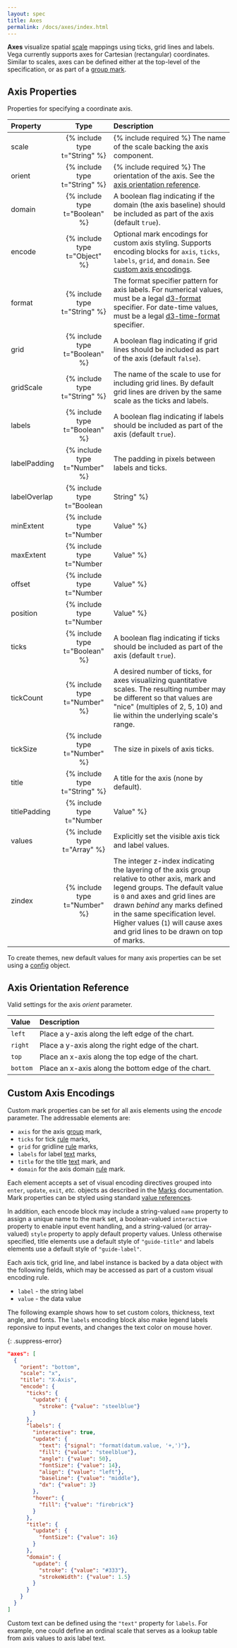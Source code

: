 ```yaml
---
layout: spec
title: Axes
permalink: /docs/axes/index.html
---
```


**Axes** visualize spatial [scale](../scales) mappings using ticks, grid lines and labels. Vega currently supports axes for Cartesian (rectangular) coordinates. Similar to scales, axes can be defined either at the top-level of the specification, or as part of a [group mark](../marks/group).

## Axis Properties

Properties for specifying a coordinate axis.

| Property      | Type                           | Description    |
| :------------ | :----------------------------: | :------------- |
| scale         | {% include type t="String" %}  | {% include required %} The name of the scale backing the axis component.|
| orient        | {% include type t="String" %}  | {% include required %} The orientation of the axis. See the [axis orientation reference](#orientation).|
| domain        | {% include type t="Boolean" %} | A boolean flag indicating if the domain (the axis baseline) should be included as part of the axis (default `true`).|
| encode        | {% include type t="Object" %}  | Optional mark encodings for custom axis styling. Supports encoding blocks for `axis`, `ticks`, `labels`, `grid`, and `domain`. See [custom axis encodings](#custom).|
| format        | {% include type t="String" %}  | The format specifier pattern for axis labels. For numerical values, must be a legal [d3-format](https://github.com/d3/d3-format#locale_format) specifier. For date-time values, must be a legal [d3-time-format](https://github.com/d3/d3-time-format#locale_format) specifier.|
| grid          | {% include type t="Boolean" %} | A boolean flag indicating if grid lines should be included as part of the axis (default `false`).|
| gridScale     | {% include type t="String" %}  | The name of the scale to use for including grid lines. By default grid lines are driven by the same scale as the ticks and labels.|
| labels        | {% include type t="Boolean" %} | A boolean flag indicating if labels should be included as part of the axis (default `true`).|
| labelPadding  | {% include type t="Number" %}  | The padding in pixels between labels and ticks.|
| labelOverlap  | {% include type t="Boolean|String" %}  | The strategy to use for resolving overlap of axis labels. If `false` (the default), no overlap reduction is attempted. If set to `true` or `"parity"`, a strategy of removing every other label is used (this works well for standard linear axes). If set to `"greedy"`, a linear scan of the labels is performed, removing any labels that overlaps with the last visible label (this often works better for log-scaled axes).|
| minExtent     | {% include type t="Number|Value" %} | The minimum extent in pixels that axis ticks and labels should use. This determines a minimum offset value for axis titles.|
| maxExtent     | {% include type t="Number|Value" %} | The maximum extent in pixels that axis ticks and labels should use. This determines a maximum offset value for axis titles.|
| offset        | {% include type t="Number|Value" %} | The orthogonal offset in pixels by which to displace the axis from its position along the edge of the chart.|
| position      | {% include type t="Number|Value" %} | The anchor position of the axis in pixels (default `0`). For x-axes with top or bottom orientation, this sets the axis group `x` coordinate. For y-axes with left or right orientation, this sets the axis group `y` coordinate.|
| ticks         | {% include type t="Boolean" %} | A boolean flag indicating if ticks should be included as part of the axis (default `true`).|
| tickCount     | {% include type t="Number" %}  | A desired number of ticks, for axes visualizing quantitative scales. The resulting number may be different so that values are "nice" (multiples of 2, 5, 10) and lie within the underlying scale's range.|
| tickSize      | {% include type t="Number" %}  | The size in pixels of axis ticks.|
| title         | {% include type t="String" %}  | A title for the axis (none by default).|
| titlePadding  | {% include type t="Number|Value" %} | The offset in pixels between the axis labels and axis title.|
| values        | {% include type t="Array" %}   | Explicitly set the visible axis tick and label values.|
| zindex        | {% include type t="Number" %}  | The integer z-index indicating the layering of the axis group relative to other axis, mark and legend groups. The default value is `0` and axes and grid lines are drawn _behind_ any marks defined in the same specification level. Higher values (`1`) will cause axes and grid lines to be drawn on top of marks.|

To create themes, new default values for many axis properties can be set using a [config](../config) object.


## <a name="orientation"></a>Axis Orientation Reference

Valid settings for the axis _orient_ parameter.

| Value          | Description |
| :------------- | :---------- |
| `left`         | Place a y-axis along the left edge of the chart.|
| `right`        | Place a y-axis along the right edge of the chart.|
| `top`          | Place an x-axis along the top edge of the chart.|
| `bottom`       | Place an x-axis along the bottom edge of the chart.|


## <a name="custom"></a>Custom Axis Encodings

Custom mark properties can be set for all axis elements using the _encode_ parameter. The addressable elements are:

- `axis` for the axis [group](../marks/group) mark,
- `ticks` for tick [rule](../mark/rule) marks,
- `grid` for gridline [rule](../mark/rule) marks,
- `labels` for label [text](../marks/text) marks,
- `title` for the title [text](../marks/text) mark, and
- `domain` for the axis domain [rule](../marks/rule) mark.

Each element accepts a set of visual encoding directives grouped into `enter`, `update`, `exit`, _etc._ objects as described in the [Marks](../marks) documentation. Mark properties can be styled using standard [value references](../types/#Value).

In addition, each encode block may include a string-valued `name` property to assign a unique name to the mark set, a boolean-valued `interactive` property to enable input event handling, and a string-valued (or array-valued) `style` property to apply default property values. Unless otherwise specified, title elements use a default style of `"guide-title"` and labels elements use a default style of `"guide-label"`.

Each axis tick, grid line, and label instance is backed by a data object with the following fields, which may be accessed as part of a custom visual encoding rule.

- `label` - the string label
- `value` - the data value

The following example shows how to set custom colors, thickness, text angle, and fonts. The `labels` encoding block also make legend labels reponsive to input events, and changes the text color on mouse hover.

{: .suppress-error}
```json
"axes": [
  {
    "orient": "bottom",
    "scale": "x",
    "title": "X-Axis",
    "encode": {
      "ticks": {
        "update": {
          "stroke": {"value": "steelblue"}
        }
      },
      "labels": {
        "interactive": true,
        "update": {
          "text": {"signal": "format(datum.value, '+,')"},
          "fill": {"value": "steelblue"},
          "angle": {"value": 50},
          "fontSize": {"value": 14},
          "align": {"value": "left"},
          "baseline": {"value": "middle"},
          "dx": {"value": 3}
        },
        "hover": {
          "fill": {"value": "firebrick"}
        }
      },
      "title": {
        "update": {
          "fontSize": {"value": 16}
        }
      },
      "domain": {
        "update": {
          "stroke": {"value": "#333"},
          "strokeWidth": {"value": 1.5}
        }
      }
    }
  }
]
```

Custom text can be defined using the `"text"` property for `labels`. For example, one could define an ordinal scale that serves as a lookup table from axis values to axis label text.
